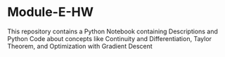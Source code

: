 # Module-E-HW

This repository contains a Python Notebook containing Descriptions and Python Code about concepts like Continuity and Differentiation, Taylor Theorem, and Optimization with Gradient Descent
